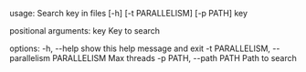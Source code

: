 usage: Search key in files [-h] [-t PARALLELISM] [-p PATH] key

positional arguments:
  key                   Key to search

options:
  -h, --help            show this help message and exit
  -t PARALLELISM, --parallelism PARALLELISM
                        Max threads
  -p PATH, --path PATH  Path to search

